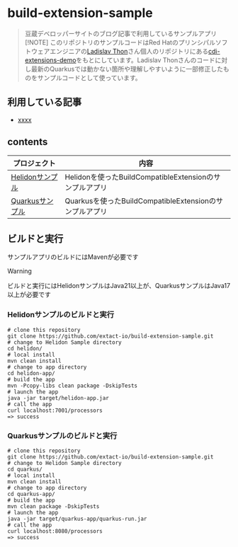 # build-extension-sample
> 豆蔵デベロッパーサイトのブログ記事で利用しているサンプルアプリ
> [!NOTE]
> このリポジトリのサンプルコードはRed Hatのプリンシパルソフトウェアエンジニアの[Ladislav Thon](https://github.com/Ladicek)さん個人のリポジトリにある[cdi-extensions-demo](https://github.com/Ladicek/cdi-extensions-demo)をもとにしています。Ladislav Thonさんのコードに対し最新のQuarkusでは動かない箇所や理解しやすいように一部修正したものをサンプルコードとして使っています。
> 


## 利用している記事
- [xxxx](https://developer.mamezou-tech.com/blogs/2023/11/26/build-extension-sample/)

## contents 
|プロジェクト|内容|
| ---------- | --- |
| [Helidonサンプル](helidon/) |Helidonを使ったBuildCompatibleExtensionのサンプルアプリ |
| [Quarkusサンプル](quarkus/) |Quarkusを使ったBuildCompatibleExtensionのサンプルアプリ |

## ビルドと実行
サンプルアプリのビルドにはMavenが必要です
> [!WARNING]
> ビルドと実行にはHelidonサンプルはJava21以上が、QuarkusサンプルはJava17以上が必要です

### Helidonサンプルのビルドと実行
``` shell
# clone this repository
git clone https://github.com/extact-io/build-extension-sample.git
# change to Helidon Sample directory
cd helidon/
# local install
mvn clean install
# change to app directory
cd helidon-app/
# build the app
mvn -Pcopy-libs clean package -DskipTests
# launch the app
java -jar target/helidon-app.jar
# call the app
curl localhost:7001/processors
=> success
```
### Quarkusサンプルのビルドと実行
``` shell
# clone this repository
git clone https://github.com/extact-io/build-extension-sample.git
# change to Helidon Sample directory
cd quarkus/
# local install
mvn clean install
# change to app directory
cd quarkus-app/
# build the app
mvn clean package -DskipTests
# launch the app
java -jar target/quarkus-app/quarkus-run.jar
# call the app
curl localhost:8080/processors
=> success
```
